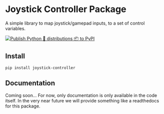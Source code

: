 # Joystick Controller Package
A simple library to map joystick/gamepad inputs, to a set of control variables.

[![Publish Python 🐍 distributions 📦 to PyPI](https://github.com/MarceloJacinto/joystick-controller/actions/workflows/publish-to-test-pypi.yml/badge.svg?branch=main)](https://github.com/MarceloJacinto/joystick-controller/actions/workflows/publish-to-test-pypi.yml)

## Install
```
pip install joystick-controller
```

## Documentation
Coming soon... 
For now, only documentation is only available in the code itself. In the very near future we will provide something like a readthedocs for this package.
